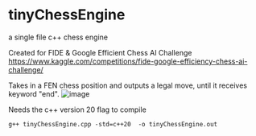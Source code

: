 # tinyChessEngine
a single file c++ chess engine

Created for FIDE & Google Efficient Chess AI Challenge
https://www.kaggle.com/competitions/fide-google-efficiency-chess-ai-challenge/

Takes in a FEN chess position and outputs a legal move, until it receives keyword "end". 
![image](https://github.com/user-attachments/assets/754d396c-48ed-4e93-8b9c-535964c3be52)

Needs the c++ version 20 flag to compile
```
g++ tinyChessEngine.cpp -std=c++20  -o tinyChessEngine.out 
```
